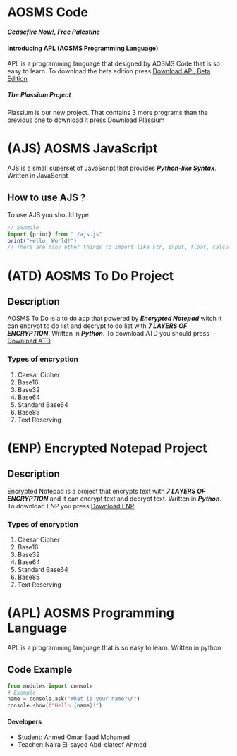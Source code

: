 # **AOSMS Code**
___Ceasefire Now!, Free Palestine___
#### __Introducing APL (AOSMS Programming Language)__
APL is a programming language that designed by AOSMS Code that is so easy to learn.
To download the beta edition press 
[Download APL Beta Edition](https://1drv.ms/f/c/8e0fa7d1312a0c86/Eum7dUE2tdlPjqa7iyr6GowBnowSC3QgLL0KRap0MGlDZA?e=hwfFj7)
##### __The Plassium Project__
Plassium is our new project. That contains 3 more programs than the previous one to download it press 
[Download Plassium](https://1drv.ms/u/c/8e0fa7d1312a0c86/EVdkZz-C8jdIoq5ub-cfNz0B5gC6uj9atdnKFAFh4T6WBw?e=VxDqF2)
# **(AJS) AOSMS JavaScript**
AJS is a small superset of JavaScript that provides ***Python-like Syntax***. Written in JavaScript


## How to use AJS ?
To use AJS you should type 
``` js
// Example
import {print} from "./ajs.js"
print("Hello, World!")
// There are many other things to import like str, input, float, calculator
``` 
# **(ATD) AOSMS To Do Project**
## **Description**
AOSMS To Do is a to do app that powered by ***Encrypted Notepad*** witch
it can encrypt to do list and decrypt to do list with ***7 LAYERS OF ENCRYPTION***. Written in ***Python***.
To download ATD you should press [Download ATD](https://1drv.ms/u/c/8e0fa7d1312a0c86/EWS2vYvVmqxKhDnY7QWQpkQBnQrg9PbnAxamkByOqMy1xg?e=E5wt3s)
### **Types of encryption**
1. Caesar Cipher
2. Base16
3. Base32
4. Base64
5. Standard Base64
6. Base85
7. Text Reserving
# **(ENP) Encrypted Notepad Project**
## **Description**
Encrypted Notepad is a project that encrypts text with _**7 LAYERS OF ENCRYPTION**_
and it can encrypt text and decrypt text. Written in ***Python***.
To download ENP you press [Download ENP](https://1drv.ms/u/c/8e0fa7d1312a0c86/EVn5-jbjoatPtmassD7F6eYBbG0AbZj0WseRndX9e38XJg?e=zTDUMR)
### **Types of encryption**
1. Caesar Cipher
2. Base16
3. Base32
4. Base64
5. Standard Base64
6. Base85
7. Text Reserving

# **(APL) AOSMS Programming Language**
APL is a programming language that is so easy to learn. Written in python
## **Code Example**
``` python
from modules import console
# Example
name = console.ask("What is your name?\n")
console.show(f"Hello {name}!")

```

#### **Developers**
* Student: Ahmed Omar Saad Mohamed
* Teacher: Naira El-sayed Abd-elateef Ahmed